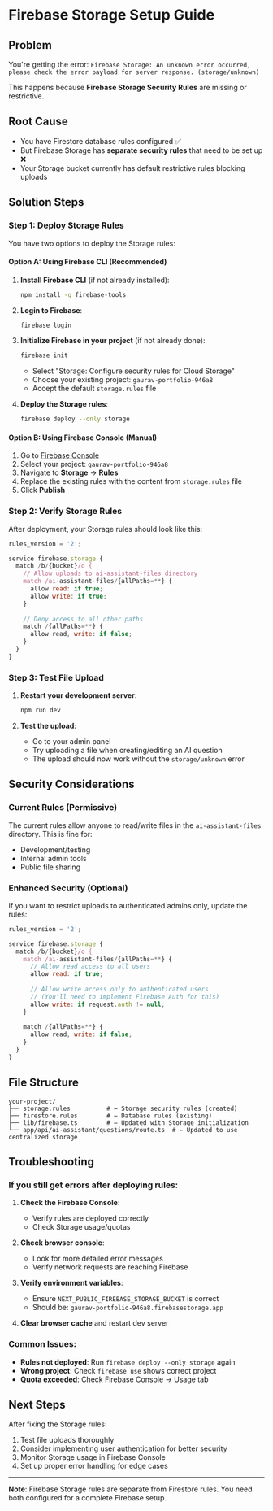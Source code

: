 # Firebase Storage Setup Guide

## Problem
You're getting the error: `Firebase Storage: An unknown error occurred, please check the error payload for server response. (storage/unknown)`

This happens because **Firebase Storage Security Rules** are missing or restrictive.

## Root Cause
- You have Firestore database rules configured ✅
- But Firebase Storage has **separate security rules** that need to be set up ❌
- Your Storage bucket currently has default restrictive rules blocking uploads

## Solution Steps

### Step 1: Deploy Storage Rules

You have two options to deploy the Storage rules:

#### Option A: Using Firebase CLI (Recommended)

1. **Install Firebase CLI** (if not already installed):
   ```bash
   npm install -g firebase-tools
   ```

2. **Login to Firebase**:
   ```bash
   firebase login
   ```

3. **Initialize Firebase in your project** (if not already done):
   ```bash
   firebase init
   ```
   - Select "Storage: Configure security rules for Cloud Storage"
   - Choose your existing project: `gaurav-portfolio-946a8`
   - Accept the default `storage.rules` file

4. **Deploy the Storage rules**:
   ```bash
   firebase deploy --only storage
   ```

#### Option B: Using Firebase Console (Manual)

1. Go to [Firebase Console](https://console.firebase.google.com/)
2. Select your project: `gaurav-portfolio-946a8`
3. Navigate to **Storage** → **Rules**
4. Replace the existing rules with the content from `storage.rules` file
5. Click **Publish**

### Step 2: Verify Storage Rules

After deployment, your Storage rules should look like this:

```javascript
rules_version = '2';

service firebase.storage {
  match /b/{bucket}/o {
    // Allow uploads to ai-assistant-files directory
    match /ai-assistant-files/{allPaths=**} {
      allow read: if true;
      allow write: if true;
    }
    
    // Deny access to all other paths
    match /{allPaths=**} {
      allow read, write: if false;
    }
  }
}
```

### Step 3: Test File Upload

1. **Restart your development server**:
   ```bash
   npm run dev
   ```

2. **Test the upload**:
   - Go to your admin panel
   - Try uploading a file when creating/editing an AI question
   - The upload should now work without the `storage/unknown` error

## Security Considerations

### Current Rules (Permissive)
The current rules allow anyone to read/write files in the `ai-assistant-files` directory. This is fine for:
- Development/testing
- Internal admin tools
- Public file sharing

### Enhanced Security (Optional)
If you want to restrict uploads to authenticated admins only, update the rules:

```javascript
rules_version = '2';

service firebase.storage {
  match /b/{bucket}/o {
    match /ai-assistant-files/{allPaths=**} {
      // Allow read access to all users
      allow read: if true;
      
      // Allow write access only to authenticated users
      // (You'll need to implement Firebase Auth for this)
      allow write: if request.auth != null;
    }
    
    match /{allPaths=**} {
      allow read, write: if false;
    }
  }
}
```

## File Structure
```
your-project/
├── storage.rules          # ← Storage security rules (created)
├── firestore.rules        # ← Database rules (existing)
├── lib/firebase.ts        # ← Updated with Storage initialization
└── app/api/ai-assistant/questions/route.ts  # ← Updated to use centralized storage
```

## Troubleshooting

### If you still get errors after deploying rules:

1. **Check the Firebase Console**:
   - Verify rules are deployed correctly
   - Check Storage usage/quotas

2. **Check browser console**:
   - Look for more detailed error messages
   - Verify network requests are reaching Firebase

3. **Verify environment variables**:
   - Ensure `NEXT_PUBLIC_FIREBASE_STORAGE_BUCKET` is correct
   - Should be: `gaurav-portfolio-946a8.firebasestorage.app`

4. **Clear browser cache** and restart dev server

### Common Issues:
- **Rules not deployed**: Run `firebase deploy --only storage` again
- **Wrong project**: Check `firebase use` shows correct project
- **Quota exceeded**: Check Firebase Console → Usage tab

## Next Steps

After fixing the Storage rules:
1. Test file uploads thoroughly
2. Consider implementing user authentication for better security
3. Monitor Storage usage in Firebase Console
4. Set up proper error handling for edge cases

---

**Note**: Firebase Storage rules are separate from Firestore rules. You need both configured for a complete Firebase setup.